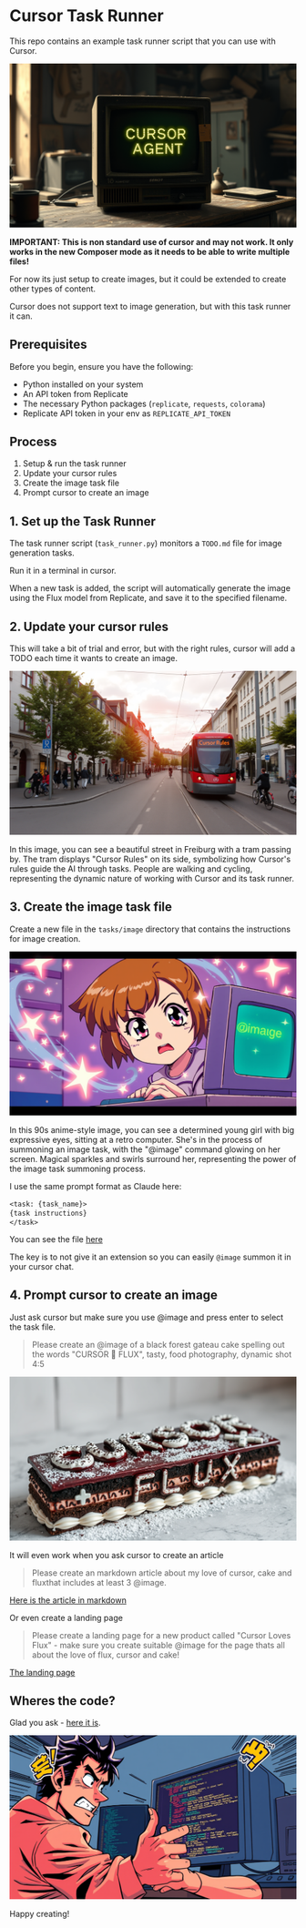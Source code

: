 # Cursor Task Runner

This repo contains an example task runner script that you can use with Cursor.

![Monitor](examples/image/flux_crt_monitor.png)

**IMPORTANT: This is non standard use of cursor and may not work. It only works in the new Composer mode as it needs to be able to write multiple files!**

For now its just setup to create images, but it could be extended to create other types of content.

Cursor does not support text to image generation, but with this task runner it can.

## Prerequisites

Before you begin, ensure you have the following:

- Python installed on your system
- An API token from Replicate
- The necessary Python packages (`replicate`, `requests`, `colorama`)
- Replicate API token in your env as `REPLICATE_API_TOKEN`

## Process

1. Setup & run the task runner
2. Update your cursor rules 
3. Create the image task file
4. Prompt cursor to create an image

## 1. Set up the Task Runner

The task runner script (`task_runner.py`) monitors a `TODO.md` file for image generation tasks. 

Run it in a terminal in cursor.

When a new task is added, the script will automatically generate the image using the Flux model from Replicate, and save it to the specified filename.

## 2. Update your cursor rules

This will take a bit of trial and error, but with the right rules, cursor will add a TODO each time it wants to create an image.

![Freiburg street with Cursor rules tram](examples/image/freiburg_cursor_rules_tram.png)

In this image, you can see a beautiful street in Freiburg with a tram passing by. The tram displays "Cursor Rules" on its side, symbolizing how Cursor's rules guide the AI through tasks. People are walking and cycling, representing the dynamic nature of working with Cursor and its task runner.

## 3. Create the image task file

Create a new file in the `tasks/image` directory that contains the instructions for image creation.

![Anime girl summoning image task](examples/image/anime_girl_summoning_image_task.png)

In this 90s anime-style image, you can see a determined young girl with big expressive eyes, sitting at a retro computer. She's in the process of summoning an image task, with the "@image" command glowing on her screen. Magical sparkles and swirls surround her, representing the power of the image task summoning process.

I use the same prompt format as Claude here:

```
<task: {task_name}>
{task instructions}
</task>
```

You can see the file [here](tasks/image)

The key is to not give it an extension so you can easily `@image` summon it in your cursor chat.

## 4. Prompt cursor to create an image

Just ask cursor but make sure you use @image and press enter to select the task file.

> Please create an @image of a black forest gateau cake spelling out the words "CURSOR 💜 FLUX", tasty, food photography, dynamic shot 4:5

![The result](examples/image/black_forest_gateau_cursor_flux.png)

It will even work when you ask cursor to create an article

> Please create an markdown article about my love of cursor, cake and fluxthat includes at least 3 @image.

[Here is the article in markdown](examples/article/cursor-cake-flux.md)

Or even create a landing page

> Please create a landing page for a new product called "Cursor Loves Flux" - make sure you create suitable @image for the page thats all about the love of flux, cursor and cake!

[The landing page](examples/webpage/index.html)

## Wheres the code?

Glad you ask - [here it is](https://github.com/imrat/cursor-taskrunner).

![90s manga code reveal](examples/image/90s_manga_code_reveal.png)

Happy creating!